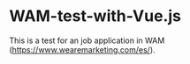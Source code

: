 # WAM-test-with-Vue.js

This is a test for an job application in WAM (https://www.wearemarketing.com/es/).
